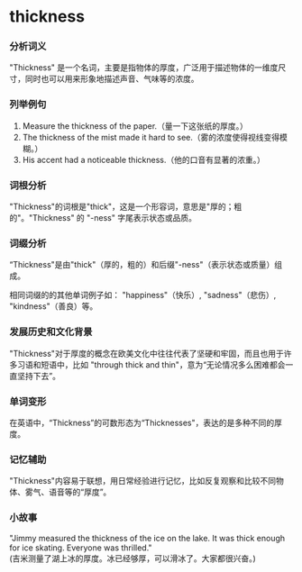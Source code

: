 # thickness

### 分析词义

  

"Thickness" 是一个名词，主要是指物体的厚度，广泛用于描述物体的一维度尺寸，同时也可以用来形象地描述声音、气味等的浓度。

  

### 列举例句

  

1.  Measure the thickness of the paper.（量一下这张纸的厚度。）
2.  The thickness of the mist made it hard to see.（雾的浓度使得视线变得模糊。）
3.  His accent had a noticeable thickness.（他的口音有显著的浓重。）

  

### 词根分析

  

"Thickness"的词根是"thick"，这是一个形容词，意思是"厚的；粗的"。"Thickness" 的 "-ness" 字尾表示状态或品质。

  

### 词缀分析

  

“Thickness"是由"thick"（厚的，粗的）和后缀"-ness"（表示状态或质量）组成。

  

相同词缀的的其他单词例子如： "happiness"（快乐）, "sadness"（悲伤）, "kindness"（善良）等。

  

### 发展历史和文化背景

  

"Thickness"对于厚度的概念在欧美文化中往往代表了坚硬和牢固，而且也用于许多习语和短语中，比如 "through thick and thin"，意为“无论情况多么困难都会一直坚持下去”。

  

### 单词变形

  

在英语中，“Thickness”的可数形态为“Thicknesses"，表达的是多种不同的厚度。

  

### 记忆辅助

  

"Thickness"内容易于联想，用日常经验进行记忆，比如反复观察和比较不同物体、雾气、语音等的“厚度”。

  

### 小故事

  

"Jimmy measured the thickness of the ice on the lake. It was thick enough for ice skating. Everyone was thrilled."  
(吉米测量了湖上冰的厚度。冰已经够厚，可以滑冰了。大家都很兴奋。)
